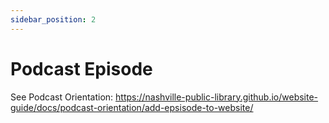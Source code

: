 ```yaml
---
sidebar_position: 2
---
```


# Podcast Episode

See Podcast Orientation: https://nashville-public-library.github.io/website-guide/docs/podcast-orientation/add-epsisode-to-website/

